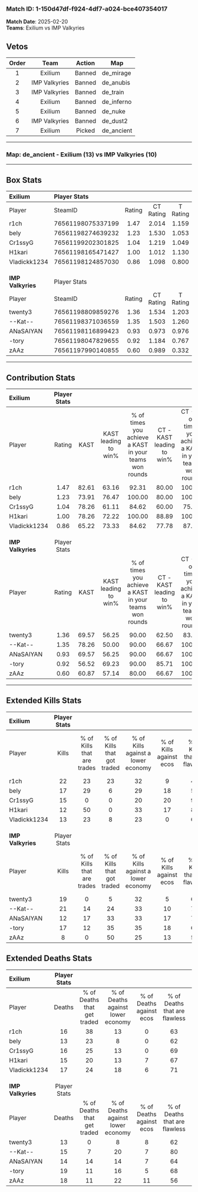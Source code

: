 ### Match ID: 1-150d47df-f924-4df7-a024-bce407354017  
**Match Date**: 2025-02-20  
**Teams**: Exilium vs IMP Valkyries  

## Vetos  

| Order | Team | Action | Map |
| :---: | :--: | :----: | --- |
| 1 | Exilium | Banned | de_mirage |
| 2 | IMP Valkyries | Banned | de_anubis |
| 3 | IMP Valkyries | Banned | de_train |
| 4 | Exilium | Banned | de_inferno |
| 5 | Exilium | Banned | de_nuke |
| 6 | IMP Valkyries | Banned | de_dust2 |
| 7 | Exilium | Picked | de_ancient |

---  

### **Map**: de_ancient - Exilium (13) vs IMP Valkyries (10)  
---  

## Box Stats  

| **Exilium**       | Player Stats      |        |           |          |       |       |       |         |        |      |     |
| :- | :- | :-: | :-: | :-: | :-: | :-: | :-: | :-: | :-: | :-: | :-: |
| Player            | SteamID           | Rating | CT Rating | T Rating | KAST  |  ADR  | Kills | Assists | Deaths | K/D  | HS% |
| r1ch              | 76561198075337199 |  1.47  |   2.014   |  1.159   | 82.61 | 102.6 |  22   |    4    |   16   | 1.38 | 40  |
| bely              | 76561198274639232 |  1.23  |   1.530   |  1.053   | 73.91 | 83.9  |  17   |    5    |   13   | 1.31 | 47  |
| Cr1ssyG           | 76561199202301825 |  1.04  |   1.219   |  1.049   | 78.26 | 60.0  |  15   |    6    |   16   | 0.94 | 60  |
| H1kari            | 76561198165471427 |  1.00  |   1.012   |  1.130   | 78.26 | 67.3  |  12   |   11    |   15   | 0.80 | 33  |
| Vladickk1234      | 76561198124857030 |  0.86  |   1.098   |  0.800   | 65.22 | 63.6  |  13   |    6    |   17   | 0.76 | 30  |
|                   |                   |        |           |          |       |       |       |         |        |      |     |
|                   |                   |        |           |          |       |       |       |         |        |      |     |
|                   |                   |        |           |          |       |       |       |         |        |      |     |
| **IMP Valkyries** | Player Stats      |        |           |          |       |       |       |         |        |      |     |
| Player            | SteamID           | Rating | CT Rating | T Rating | KAST  |  ADR  | Kills | Assists | Deaths | K/D  | HS% |
| twenty3           | 76561198809859276 |  1.36  |   1.534   |  1.203   | 69.57 | 106.9 |  19   |    8    |   13   | 1.46 | 47  |
| --Kat--           | 76561198371036559 |  1.35  |   1.503   |  1.260   | 78.26 | 77.4  |  21   |    7    |   15   | 1.40 | 33  |
| ANaSAIYAN         | 76561198116899423 |  0.93  |   0.973   |  0.976   | 69.57 | 65.8  |  12   |    5    |   14   | 0.86 | 25  |
| -tory             | 76561198047829655 |  0.92  |   1.184   |  0.767   | 56.52 | 73.2  |  17   |    3    |   19   | 0.89 | 52  |
| zAAz              | 76561197990140855 |  0.60  |   0.989   |  0.332   | 60.87 | 54.0  |   8   |    8    |   18   | 0.44 | 25  |
---  

## Contribution Stats  

| **Exilium**       | Player Stats |       |                      |                                                        |                           |                                                             |                          |                                                            |
| :- | :-: | :-: | :-: | :-: | :-: | :-: | :-: | :-: |
| Player            |    Rating    | KAST  | KAST leading to win% | % of times you achieve a KAST in your teams won rounds | CT - KAST leading to win% | CT - % of times you achieve a KAST in your teams won rounds | T - KAST leading to win% | T - % of times you achieve a KAST in your teams won rounds |
| r1ch              |     1.47     | 82.61 |        63.16         |                         92.31                          |           80.00           |                           100.00                            |          44.44           |                           80.00                            |
| bely              |     1.23     | 73.91 |        76.47         |                         100.00                         |           80.00           |                           100.00                            |          71.43           |                           100.00                           |
| Cr1ssyG           |     1.04     | 78.26 |        61.11         |                         84.62                          |           60.00           |                            75.00                            |          62.50           |                           100.00                           |
| H1kari            |     1.00     | 78.26 |        72.22         |                         100.00                         |           88.89           |                           100.00                            |          55.56           |                           100.00                           |
| Vladickk1234      |     0.86     | 65.22 |        73.33         |                         84.62                          |           77.78           |                            87.50                            |          66.67           |                           80.00                            |
|                   |              |       |                      |                                                        |                           |                                                             |                          |                                                            |
|                   |              |       |                      |                                                        |                           |                                                             |                          |                                                            |
|                   |              |       |                      |                                                        |                           |                                                             |                          |                                                            |
| **IMP Valkyries** | Player Stats |       |                      |                                                        |                           |                                                             |                          |                                                            |
| Player            |    Rating    | KAST  | KAST leading to win% | % of times you achieve a KAST in your teams won rounds | CT - KAST leading to win% | CT - % of times you achieve a KAST in your teams won rounds | T - KAST leading to win% | T - % of times you achieve a KAST in your teams won rounds |
| twenty3           |     1.36     | 69.57 |        56.25         |                         90.00                          |           62.50           |                            83.33                            |          50.00           |                           100.00                           |
| --Kat--           |     1.35     | 78.26 |        50.00         |                         90.00                          |           66.67           |                           100.00                            |          33.33           |                           75.00                            |
| ANaSAIYAN         |     0.93     | 69.57 |        56.25         |                         90.00                          |           66.67           |                           100.00                            |          42.86           |                           75.00                            |
| -tory             |     0.92     | 56.52 |        69.23         |                         90.00                          |           85.71           |                           100.00                            |          50.00           |                           75.00                            |
| zAAz              |     0.60     | 60.87 |        57.14         |                         80.00                          |           66.67           |                           100.00                            |          40.00           |                           50.00                            |
---  

## Extended Kills Stats  

| **Exilium**       | Player Stats |                            |                            |                                    |                         |                              |                                 |                                       |                    |           |
| :- | :-: | :-: | :-: | :-: | :-: | :-: | :-: | :-: | :-: | :-: |
| Player            |    Kills     | % of Kills that are trades | % of Kills that got traded | % of Kills against a lower economy | % of Kills against ecos | % of Kills that are flawless | % of Kills that are close duels | % of Kills that are assisted by flash | Pistol Round Kills | AWP Kills |
| r1ch              |      22      |             23             |             23             |                 32                 |            9            |              45              |                9                |                   5                   |         2          |     1     |
| bely              |      17      |             29             |             6              |                 29                 |           18            |              59              |                0                |                  12                   |         0          |     0     |
| Cr1ssyG           |      15      |             0              |             0              |                 20                 |           20            |              93              |                0                |                   7                   |         5          |     4     |
| H1kari            |      12      |             50             |             0              |                 33                 |           17            |              83              |               17                |                   0                   |         0          |     2     |
| Vladickk1234      |      13      |             23             |             8              |                 23                 |            0            |              62              |                0                |                  15                   |         0          |     0     |
|                   |              |                            |                            |                                    |                         |                              |                                 |                                       |                    |           |
|                   |              |                            |                            |                                    |                         |                              |                                 |                                       |                    |           |
|                   |              |                            |                            |                                    |                         |                              |                                 |                                       |                    |           |
| **IMP Valkyries** | Player Stats |                            |                            |                                    |                         |                              |                                 |                                       |                    |           |
| Player            |    Kills     | % of Kills that are trades | % of Kills that got traded | % of Kills against a lower economy | % of Kills against ecos | % of Kills that are flawless | % of Kills that are close duels | % of Kills that are assisted by flash | Pistol Round Kills | AWP Kills |
| twenty3           |      19      |             0              |             5              |                 32                 |            5            |              63              |                5                |                   5                   |         0          |     3     |
| --Kat--           |      21      |             14             |             24             |                 33                 |           10            |              71              |                0                |                   0                   |         0          |     2     |
| ANaSAIYAN         |      12      |             17             |             33             |                 33                 |           17            |              75              |                8                |                   0                   |         4          |     1     |
| -tory             |      17      |             12             |             35             |                 35                 |           18            |              65              |                0                |                   6                   |         0          |     2     |
| zAAz              |      8       |             0              |             50             |                 25                 |           13            |              50              |               13                |                   0                   |         0          |     0     |
## Extended Deaths Stats  

| **Exilium**       | Player Stats |                             |                                   |                          |                               |                            |                           |               |
| :- | :-: | :-: | :-: | :-: | :-: | :-: | :-: | :-: |
| Player            |    Deaths    | % of Deaths that get traded | % of Deaths against lower economy | % of Deaths against ecos | % of Deaths that are flawless | % of Deaths that are close | % of Deaths while blinded | Deaths to AWP |
| r1ch              |      16      |             38              |                13                 |            0             |              63               |             0              |             6             |       1       |
| bely              |      13      |             23              |                 8                 |            0             |              62               |             8              |             8             |       1       |
| Cr1ssyG           |      16      |             25              |                13                 |            0             |              69               |             6              |             0             |       2       |
| H1kari            |      15      |             20              |                13                 |            7             |              67               |             7              |             0             |       0       |
| Vladickk1234      |      17      |             24              |                18                 |            6             |              71               |             0              |             0             |       0       |
|                   |              |                             |                                   |                          |                               |                            |                           |               |
|                   |              |                             |                                   |                          |                               |                            |                           |               |
|                   |              |                             |                                   |                          |                               |                            |                           |               |
| **IMP Valkyries** | Player Stats |                             |                                   |                          |                               |                            |                           |               |
| Player            |    Deaths    | % of Deaths that get traded | % of Deaths against lower economy | % of Deaths against ecos | % of Deaths that are flawless | % of Deaths that are close | % of Deaths while blinded | Deaths to AWP |
| twenty3           |      13      |              0              |                 8                 |            8             |              62               |             0              |             8             |       2       |
| --Kat--           |      15      |              7              |                20                 |            7             |              80               |             0              |             7             |       2       |
| ANaSAIYAN         |      14      |             14              |                14                 |            7             |              64               |             14             |             7             |       2       |
| -tory             |      19      |             11              |                16                 |            5             |              68               |             11             |             5             |       1       |
| zAAz              |      18      |             11              |                22                 |            11            |              56               |             0              |            11             |       0       |
